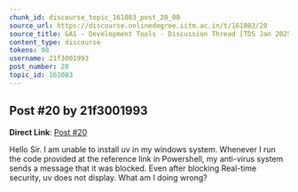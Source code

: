 ```yaml
---
chunk_id: discourse_topic_161083_post_20_00
source_url: https://discourse.onlinedegree.iitm.ac.in/t/161083/20
source_title: GA1 - Development Tools - Discussion Thread [TDS Jan 2025]
content_type: discourse
tokens: 98
username: 21f3001993
post_number: 20
topic_id: 161083
---
```


## Post #20 by 21f3001993

**Direct Link**: [Post #20](https://discourse.onlinedegree.iitm.ac.in/t/161083/20)

Hello Sir. I am unable to install uv in my windows system. Whenever I run the code provided at the reference link in Powershell, my anti-virus system sends a message that it was blocked. Even after blocking Real-time security, uv does not display. What am I doing wrong?
